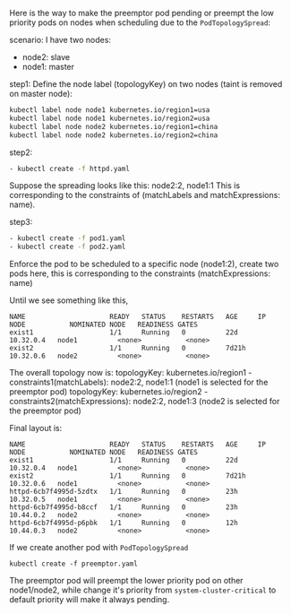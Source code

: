 Here is the way to make the preemptor pod pending or preempt the low priority pods on nodes when scheduling due to the `PodTopologySpread`:

scenario:
I have two nodes:
- node2: slave
- node1: master

step1: Define the node label (topologyKey) on two nodes (taint is removed on master node):
```bash
kubectl label node node1 kubernetes.io/region1=usa
kubectl label node node1 kubernetes.io/region2=usa
kubectl label node node2 kubernetes.io/region1=china
kubectl label node node2 kubernetes.io/region2=china
```


step2:
```bash
- kubectl create -f httpd.yaml
```

Suppose the spreading looks like this:
node2:2, node1:1
This is corresponding to the constraints of (matchLabels and matchExpressions: name).

step3:
```bash
- kubectl create -f pod1.yaml
- kubectl create -f pod2.yaml
```
Enforce the pod to be scheduled to a specific node (node1:2), create two pods here, this is corresponding to the constraints (matchExpressions: name)

Until we see something like this, 
```
NAME                     READY   STATUS    RESTARTS   AGE     IP          NODE           NOMINATED NODE   READINESS GATES
exist1                   1/1     Running   0          22d     10.32.0.4   node1          <none>           <none>
exist2                   1/1     Running   0          7d21h   10.32.0.6   node2          <none>           <none>
```


The overall topology now is:
topologyKey: kubernetes.io/region1 -
constraints1(matchLabels): node2:2, node1:1 (node1 is selected for the preemptor pod)
topologyKey: kubernetes.io/region2 -
constraints2(matchExpressions): node2:2, node1:3 (node2 is selected for the preemptor pod)

Final layout is:
```
NAME                     READY   STATUS    RESTARTS   AGE     IP          NODE           NOMINATED NODE   READINESS GATES
exist1                   1/1     Running   0          22d     10.32.0.4   node1          <none>           <none>
exist2                   1/1     Running   0          7d21h   10.32.0.6   node1          <none>           <none>
httpd-6cb7f4995d-5zdtx   1/1     Running   0          23h     10.32.0.5   node1          <none>           <none>
httpd-6cb7f4995d-b8ccf   1/1     Running   0          23h     10.44.0.2   node2          <none>           <none>
httpd-6cb7f4995d-p6pbk   1/1     Running   0          12h     10.44.0.3   node2          <none>           <none>
```


If we create another pod with `PodTopologySpread`

```
kubectl create -f preemptor.yaml
```

The preemptor pod will preempt the lower priority pod on other node1/node2, while change it's priority from `system-cluster-critical` to default priority will make it always pending.
